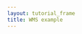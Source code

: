 ```yaml
---
layout: tutorial_frame
title: WMS example
---
```

<script type='text/javascript'>

	const map = L.map('map', {
		center: [-17, -67],
		zoom: 3
	});

	const basemaps = {
		Topography: L.tileLayer.wms('http://ows.mundialis.de/services/service?', {
			layers: 'TOPO-WMS'
		}),

		Places: L.tileLayer.wms('http://ows.mundialis.de/services/service?', {
			layers: 'OSM-Overlay-WMS'
		}),

		'Topography, then places': L.tileLayer.wms('http://ows.mundialis.de/services/service?', {
			layers: 'TOPO-WMS,OSM-Overlay-WMS'
		}),

		'Places, then topography': L.tileLayer.wms('http://ows.mundialis.de/services/service?', {
			layers: 'OSM-Overlay-WMS,TOPO-WMS'
		})
	};

	const layerControl = L.control.layers(basemaps, {}, {collapsed: false}).addTo(map);

	basemaps.Topography.addTo(map);

</script>
